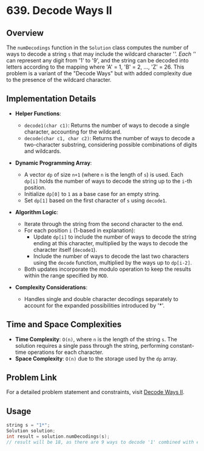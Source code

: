 # 639. Decode Ways II

## Overview
The `numDecodings` function in the `Solution` class computes the number of ways to decode a string `s` that may include the wildcard character '*'. Each '*' can represent any digit from '1' to '9', and the string can be decoded into letters according to the mapping where 'A' = 1, 'B' = 2, ..., 'Z' = 26. This problem is a variant of the "Decode Ways" but with added complexity due to the presence of the wildcard character.

## Implementation Details
- **Helper Functions**:
  - `decode1(char c1)`: Returns the number of ways to decode a single character, accounting for the wildcard.
  - `decode(char c1, char c2)`: Returns the number of ways to decode a two-character substring, considering possible combinations of digits and wildcards.

- **Dynamic Programming Array**:
  - A vector `dp` of size `n+1` (where `n` is the length of `s`) is used. Each `dp[i]` holds the number of ways to decode the string up to the `i`-th position.
  - Initialize `dp[0]` to `1` as a base case for an empty string.
  - Set `dp[1]` based on the first character of `s` using `decode1`.

- **Algorithm Logic**:
  - Iterate through the string from the second character to the end.
  - For each position `i` (1-based in explanation):
    - Update `dp[i]` to include the number of ways to decode the string ending at this character, multiplied by the ways to decode the character itself (`decode1`).
    - Include the number of ways to decode the last two characters using the `decode` function, multiplied by the ways up to `dp[i-2]`.
  - Both updates incorporate the modulo operation to keep the results within the range specified by `MOD`.

- **Complexity Considerations**:
  - Handles single and double character decodings separately to account for the expanded possibilities introduced by '*'.

## Time and Space Complexities
- **Time Complexity**: `O(n)`, where `n` is the length of the string `s`. The solution requires a single pass through the string, performing constant-time operations for each character.
- **Space Complexity**: `O(n)` due to the storage used by the `dp` array.

## Problem Link
For a detailed problem statement and constraints, visit [Decode Ways II](https://leetcode.com/problems/decode-ways-ii/).

## Usage
```cpp
string s = "1*";
Solution solution;
int result = solution.numDecodings(s);
// result will be 18, as there are 9 ways to decode '1' combined with each of the 9 ways to decode '*'.

